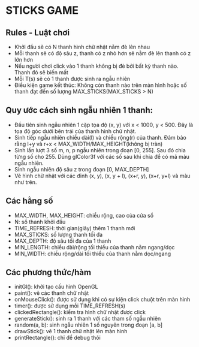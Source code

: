 # STICKS GAME

## Rules - Luật chơi
* Khởi đầu sẽ có N thanh hình chữ nhật nằm đè lên nhau
* Mỗi thanh sẽ có độ sâu z, thanh có z nhỏ hơn sẽ nằm đè lên thanh có z lớn hơn
* Nếu người chơi click vào 1 thanh không bị đè bởi bất kỳ thanh nào. Thanh đó sẽ biến mất
* Mỗi T(s) sẽ có 1 thanh được sinh ra ngẫu nhiên
* Điều kiện game kết thúc: Không còn thanh nào trên màn hình hoặc số thanh đạt đến số lượng MAX_STICKS(MAX_STICKS > N)

## Quy ước cách sinh ngẫu nhiên 1 thanh:
* Đầu tiên sinh ngẫu nhiên 1 cặp tọa độ (x, y) với x < 1000, y < 500. Đây là tọa độ góc dưới bên trái của thanh hình chữ nhật.
* Sinh tiếp ngẫu nhiên chiều dài(l) và chiều rộng(r) của thanh. Đảm bảo rằng l+y và r+x < MAX_WIDTH/MAX_HEIGHT(không bị tràn)
* Sinh lần lượt 3 số m, n, p ngẫu nhiên trong đoạn [0, 255]. Sau đó chia từng số cho 255. Dùng glColor3f với các số sau khi chia để có mã màu ngẫu nhiên.
* Sinh ngẫu nhiên độ sâu z trong đoạn [0, MAX_DEPTH]
* Vẽ hình chữ nhật với các đỉnh (x, y), (x, y + l), (x+r, y), (x+r, y+l) và màu như trên.

## Các hằng số
* MAX_WIDTH, MAX_HEIGHT: chiều rộng, cao của cửa sổ
* N: số thanh khởi đầu
* TIME_REFRESH: thời gian(giây) thêm 1 thanh mới
* MAX_STICKS: số lượng thanh tối đa
* MAX_DEPTH: độ sâu tối đa của 1 thanh
* MIN_LENGTH: chiều dài/rộng tối thiểu của thanh nằm ngang/dọc
* MIN_WIDTH: chiều rộng/dài tối thiểu của thanh nằm dọc/ngang

## Các phương thức/hàm
* initGl(): khởi tạo cấu hình OpenGL
* paint(): vẽ các thanh chữ nhật
* onMouseClick(): được sử dụng khi có sự kiện click chuột trên màn hình
* timer(): được sử dụng mỗi TIME_REFRESH(s)
* clickedRectangle(): kiểm tra hình chữ nhật được click
* generateStick(): sinh ra 1 thanh với các tham số ngẫu nhiên
* random(a, b): sinh ngẫu nhiên 1 số nguyên trong đoạn [a, b]
* drawStick(): vẽ 1 thanh chữ nhật lên màn hình
* printRectangle(): chỉ để debug thôi